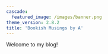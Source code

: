 ```yaml
---
cascade:
  featured_image: /images/banner.png
theme_version: 2.8.2
title: 'Bookish Musings by A'
---
```

Welcome to my blog! 
